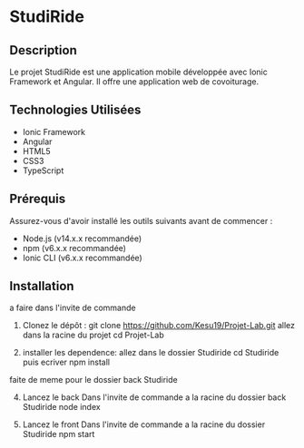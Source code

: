 # StudiRide

## Description

Le projet StudiRide est une application mobile développée avec Ionic Framework et Angular. Il offre une application web de covoiturage.

## Technologies Utilisées

- Ionic Framework
- Angular
- HTML5
- CSS3
- TypeScript

## Prérequis

Assurez-vous d'avoir installé les outils suivants avant de commencer :

- Node.js (v14.x.x recommandée)
- npm (v6.x.x recommandée)
- Ionic CLI (v6.x.x recommandée)

## Installation
a faire dans l'invite de commande

1. Clonez le dépôt :
   git clone https://github.com/Kesu19/Projet-Lab.git
   allez dans la racine du projet cd Projet-Lab

3. installer les dependence:
  allez dans le dossier Studiride cd Studiride
  puis ecriver npm install

  faite de meme pour le dossier back Studiride

4. Lancez le back
  Dans l'invite de commande a la racine du dossier back Studiride
  node index

5. Lancez le front
   Dans l'invite de commande a la racine du dossier Studiride
   npm start
  
